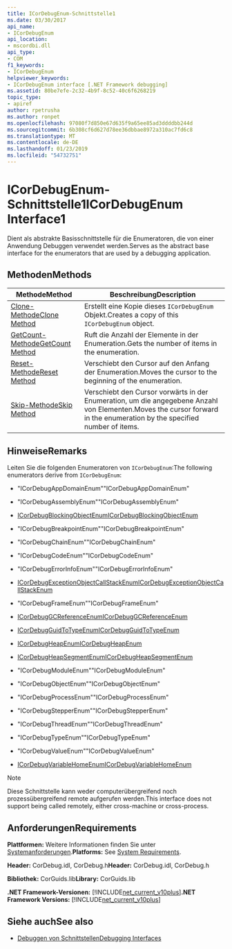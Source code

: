 ```yaml
---
title: ICorDebugEnum-Schnittstelle1
ms.date: 03/30/2017
api_name:
- ICorDebugEnum
api_location:
- mscordbi.dll
api_type:
- COM
f1_keywords:
- ICorDebugEnum
helpviewer_keywords:
- ICorDebugEnum interface [.NET Framework debugging]
ms.assetid: 80be7efe-2c32-4b9f-8c52-40c6f6268219
topic_type:
- apiref
author: rpetrusha
ms.author: ronpet
ms.openlocfilehash: 97080f7d850e67d635f9a65ee85ad3ddddbb244d
ms.sourcegitcommit: 6b308cf6d627d78ee36dbbae8972a310ac7fd6c8
ms.translationtype: MT
ms.contentlocale: de-DE
ms.lasthandoff: 01/23/2019
ms.locfileid: "54732751"
---
```

# <a name="icordebugenum-interface1"></a><span data-ttu-id="4cc2c-102">ICorDebugEnum-Schnittstelle1</span><span class="sxs-lookup"><span data-stu-id="4cc2c-102">ICorDebugEnum Interface1</span></span>
<span data-ttu-id="4cc2c-103">Dient als abstrakte Basisschnittstelle für die Enumeratoren, die von einer Anwendung Debuggen verwendet werden.</span><span class="sxs-lookup"><span data-stu-id="4cc2c-103">Serves as the abstract base interface for the enumerators that are used by a debugging application.</span></span>  
  
## <a name="methods"></a><span data-ttu-id="4cc2c-104">Methoden</span><span class="sxs-lookup"><span data-stu-id="4cc2c-104">Methods</span></span>  
  
|<span data-ttu-id="4cc2c-105">Methode</span><span class="sxs-lookup"><span data-stu-id="4cc2c-105">Method</span></span>|<span data-ttu-id="4cc2c-106">Beschreibung</span><span class="sxs-lookup"><span data-stu-id="4cc2c-106">Description</span></span>|  
|------------|-----------------|  
|[<span data-ttu-id="4cc2c-107">Clone-Methode</span><span class="sxs-lookup"><span data-stu-id="4cc2c-107">Clone Method</span></span>](../../../../docs/framework/unmanaged-api/debugging/icordebugenum-clone-method.md)|<span data-ttu-id="4cc2c-108">Erstellt eine Kopie dieses `ICorDebugEnum` Objekt.</span><span class="sxs-lookup"><span data-stu-id="4cc2c-108">Creates a copy of this `ICorDebugEnum` object.</span></span>|  
|[<span data-ttu-id="4cc2c-109">GetCount-Methode</span><span class="sxs-lookup"><span data-stu-id="4cc2c-109">GetCount Method</span></span>](../../../../docs/framework/unmanaged-api/debugging/icordebugenum-getcount-method.md)|<span data-ttu-id="4cc2c-110">Ruft die Anzahl der Elemente in der Enumeration.</span><span class="sxs-lookup"><span data-stu-id="4cc2c-110">Gets the number of items in the enumeration.</span></span>|  
|[<span data-ttu-id="4cc2c-111">Reset-Methode</span><span class="sxs-lookup"><span data-stu-id="4cc2c-111">Reset Method</span></span>](../../../../docs/framework/unmanaged-api/debugging/icordebugenum-reset-method.md)|<span data-ttu-id="4cc2c-112">Verschiebt den Cursor auf den Anfang der Enumeration.</span><span class="sxs-lookup"><span data-stu-id="4cc2c-112">Moves the cursor to the beginning of the enumeration.</span></span>|  
|[<span data-ttu-id="4cc2c-113">Skip-Methode</span><span class="sxs-lookup"><span data-stu-id="4cc2c-113">Skip Method</span></span>](../../../../docs/framework/unmanaged-api/debugging/icordebugenum-skip-method.md)|<span data-ttu-id="4cc2c-114">Verschiebt den Cursor vorwärts in der Enumeration, um die angegebene Anzahl von Elementen.</span><span class="sxs-lookup"><span data-stu-id="4cc2c-114">Moves the cursor forward in the enumeration by the specified number of items.</span></span>|  
  
## <a name="remarks"></a><span data-ttu-id="4cc2c-115">Hinweise</span><span class="sxs-lookup"><span data-stu-id="4cc2c-115">Remarks</span></span>  
 <span data-ttu-id="4cc2c-116">Leiten Sie die folgenden Enumeratoren von `ICorDebugEnum`:</span><span class="sxs-lookup"><span data-stu-id="4cc2c-116">The following enumerators derive from `ICorDebugEnum`:</span></span>  
  
-   <span data-ttu-id="4cc2c-117">"ICorDebugAppDomainEnum"</span><span class="sxs-lookup"><span data-stu-id="4cc2c-117">"ICorDebugAppDomainEnum"</span></span>  
  
-   <span data-ttu-id="4cc2c-118">"ICorDebugAssemblyEnum"</span><span class="sxs-lookup"><span data-stu-id="4cc2c-118">"ICorDebugAssemblyEnum"</span></span>  
  
-   [<span data-ttu-id="4cc2c-119">ICorDebugBlockingObjectEnum</span><span class="sxs-lookup"><span data-stu-id="4cc2c-119">ICorDebugBlockingObjectEnum</span></span>](../../../../docs/framework/unmanaged-api/debugging/icordebugblockingobjectenum-interface.md)  
  
-   <span data-ttu-id="4cc2c-120">"ICorDebugBreakpointEnum"</span><span class="sxs-lookup"><span data-stu-id="4cc2c-120">"ICorDebugBreakpointEnum"</span></span>  
  
-   <span data-ttu-id="4cc2c-121">"ICorDebugChainEnum"</span><span class="sxs-lookup"><span data-stu-id="4cc2c-121">"ICorDebugChainEnum"</span></span>  
  
-   <span data-ttu-id="4cc2c-122">"ICorDebugCodeEnum"</span><span class="sxs-lookup"><span data-stu-id="4cc2c-122">"ICorDebugCodeEnum"</span></span>  
  
-   <span data-ttu-id="4cc2c-123">"ICorDebugErrorInfoEnum"</span><span class="sxs-lookup"><span data-stu-id="4cc2c-123">"ICorDebugErrorInfoEnum"</span></span>  
  
-   [<span data-ttu-id="4cc2c-124">ICorDebugExceptionObjectCallStackEnum</span><span class="sxs-lookup"><span data-stu-id="4cc2c-124">ICorDebugExceptionObjectCallStackEnum</span></span>](../../../../docs/framework/unmanaged-api/debugging/icordebugexceptionobjectcallstackenum-interface.md)  
  
-   <span data-ttu-id="4cc2c-125">"ICorDebugFrameEnum"</span><span class="sxs-lookup"><span data-stu-id="4cc2c-125">"ICorDebugFrameEnum"</span></span>  
  
-   [<span data-ttu-id="4cc2c-126">ICorDebugGCReferenceEnum</span><span class="sxs-lookup"><span data-stu-id="4cc2c-126">ICorDebugGCReferenceEnum</span></span>](../../../../docs/framework/unmanaged-api/debugging/icordebuggcreferenceenum-interface.md)  
  
-   [<span data-ttu-id="4cc2c-127">ICorDebugGuidToTypeEnum</span><span class="sxs-lookup"><span data-stu-id="4cc2c-127">ICorDebugGuidToTypeEnum</span></span>](../../../../docs/framework/unmanaged-api/debugging/icordebugguidtotypeenum-interface.md)  
  
-   [<span data-ttu-id="4cc2c-128">ICorDebugHeapEnum</span><span class="sxs-lookup"><span data-stu-id="4cc2c-128">ICorDebugHeapEnum</span></span>](../../../../docs/framework/unmanaged-api/debugging/icordebugheapenum-interface.md)  
  
-   [<span data-ttu-id="4cc2c-129">ICorDebugHeapSegmentEnum</span><span class="sxs-lookup"><span data-stu-id="4cc2c-129">ICorDebugHeapSegmentEnum</span></span>](../../../../docs/framework/unmanaged-api/debugging/icordebugheapsegmentenum-interface.md)  
  
-   <span data-ttu-id="4cc2c-130">"ICorDebugModuleEnum"</span><span class="sxs-lookup"><span data-stu-id="4cc2c-130">"ICorDebugModuleEnum"</span></span>  
  
-   <span data-ttu-id="4cc2c-131">"ICorDebugObjectEnum"</span><span class="sxs-lookup"><span data-stu-id="4cc2c-131">"ICorDebugObjectEnum"</span></span>  
  
-   <span data-ttu-id="4cc2c-132">"ICorDebugProcessEnum"</span><span class="sxs-lookup"><span data-stu-id="4cc2c-132">"ICorDebugProcessEnum"</span></span>  
  
-   <span data-ttu-id="4cc2c-133">"ICorDebugStepperEnum"</span><span class="sxs-lookup"><span data-stu-id="4cc2c-133">"ICorDebugStepperEnum"</span></span>  
  
-   <span data-ttu-id="4cc2c-134">"ICorDebugThreadEnum"</span><span class="sxs-lookup"><span data-stu-id="4cc2c-134">"ICorDebugThreadEnum"</span></span>  
  
-   <span data-ttu-id="4cc2c-135">"ICorDebugTypeEnum"</span><span class="sxs-lookup"><span data-stu-id="4cc2c-135">"ICorDebugTypeEnum"</span></span>  
  
-   <span data-ttu-id="4cc2c-136">"ICorDebugValueEnum"</span><span class="sxs-lookup"><span data-stu-id="4cc2c-136">"ICorDebugValueEnum"</span></span>  
  
-   [<span data-ttu-id="4cc2c-137">ICorDebugVariableHomeEnum</span><span class="sxs-lookup"><span data-stu-id="4cc2c-137">ICorDebugVariableHomeEnum</span></span>](../../../../docs/framework/unmanaged-api/debugging/icordebugvariablehomeenum-interface.md)  
  
> [!NOTE]
>  <span data-ttu-id="4cc2c-138">Diese Schnittstelle kann weder computerübergreifend noch prozessübergreifend remote aufgerufen werden.</span><span class="sxs-lookup"><span data-stu-id="4cc2c-138">This interface does not support being called remotely, either cross-machine or cross-process.</span></span>  
  
## <a name="requirements"></a><span data-ttu-id="4cc2c-139">Anforderungen</span><span class="sxs-lookup"><span data-stu-id="4cc2c-139">Requirements</span></span>  
 <span data-ttu-id="4cc2c-140">**Plattformen:** Weitere Informationen finden Sie unter [Systemanforderungen](../../../../docs/framework/get-started/system-requirements.md).</span><span class="sxs-lookup"><span data-stu-id="4cc2c-140">**Platforms:** See [System Requirements](../../../../docs/framework/get-started/system-requirements.md).</span></span>  
  
 <span data-ttu-id="4cc2c-141">**Header:** CorDebug.idl, CorDebug.h</span><span class="sxs-lookup"><span data-stu-id="4cc2c-141">**Header:** CorDebug.idl, CorDebug.h</span></span>  
  
 <span data-ttu-id="4cc2c-142">**Bibliothek:** CorGuids.lib</span><span class="sxs-lookup"><span data-stu-id="4cc2c-142">**Library:** CorGuids.lib</span></span>  
  
 <span data-ttu-id="4cc2c-143">**.NET Framework-Versionen:** [!INCLUDE[net_current_v10plus](../../../../includes/net-current-v10plus-md.md)]</span><span class="sxs-lookup"><span data-stu-id="4cc2c-143">**.NET Framework Versions:** [!INCLUDE[net_current_v10plus](../../../../includes/net-current-v10plus-md.md)]</span></span>  
  
## <a name="see-also"></a><span data-ttu-id="4cc2c-144">Siehe auch</span><span class="sxs-lookup"><span data-stu-id="4cc2c-144">See also</span></span>
- [<span data-ttu-id="4cc2c-145">Debuggen von Schnittstellen</span><span class="sxs-lookup"><span data-stu-id="4cc2c-145">Debugging Interfaces</span></span>](../../../../docs/framework/unmanaged-api/debugging/debugging-interfaces.md)
